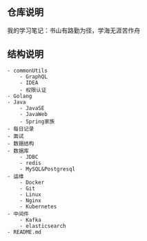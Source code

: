 ## 仓库说明

我的学习笔记：书山有路勤为径，学海无涯苦作舟



## 结构说明

```
- commonUtils
	- GraphQL
	- IDEA
 	- 权限认证
- Golang
- Java
	- JavaSE
	- JavaWeb
	- Spring家族
- 每日记录
- 面试
- 数据结构
- 数据库
	- JDBC
	- redis
	- MySQL&Postgresql
- 运维
	- Docker
	- Git
	- Linux
	- Nginx
	- Kubernetes
- 中间件
	- Kafka
	- elasticsearch
- README.md
```



